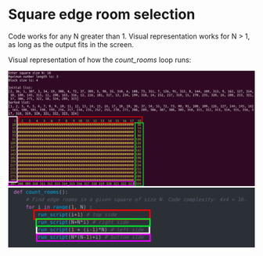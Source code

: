 # Square edge room selection

Code works for any N greater than 1.
Visual representation works for N > 1, as long as the output fits in the screen.

Visual representation of how the *count_rooms* loop runs:

![alt text][example1]
![alt text][example2]

[example1]: https://raw.githubusercontent.com/juozasget/square_challange/master/img/example1.png "Visual example"
[example2]: https://raw.githubusercontent.com/juozasget/square_challange/master/img/example2.png "Visual example 2"
